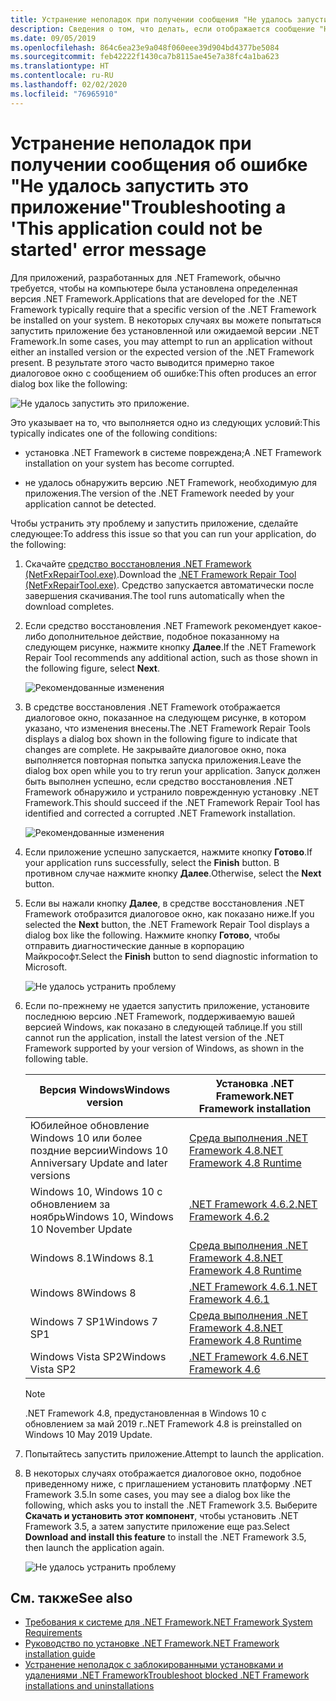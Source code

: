 ```yaml
---
title: Устранение неполадок при получении сообщения "Не удалось запустить это приложение"
description: Сведения о том, что делать, если отображается сообщение "Не удалось запустить это приложение".
ms.date: 09/05/2019
ms.openlocfilehash: 864c6ea23e9a048f060eee39d904bd4377be5084
ms.sourcegitcommit: feb42222f1430ca7b8115ae45e7a38fc4a1ba623
ms.translationtype: HT
ms.contentlocale: ru-RU
ms.lasthandoff: 02/02/2020
ms.locfileid: "76965910"
---
```

# <a name="troubleshooting-a-this-application-could-not-be-started-error-message"></a><span data-ttu-id="f11eb-103">Устранение неполадок при получении сообщения об ошибке "Не удалось запустить это приложение"</span><span class="sxs-lookup"><span data-stu-id="f11eb-103">Troubleshooting a 'This application could not be started' error message</span></span>

<span data-ttu-id="f11eb-104">Для приложений, разработанных для .NET Framework, обычно требуется, чтобы на компьютере была установлена определенная версия .NET Framework.</span><span class="sxs-lookup"><span data-stu-id="f11eb-104">Applications that are developed for the .NET Framework typically require that a specific version of the .NET Framework be installed on your system.</span></span> <span data-ttu-id="f11eb-105">В некоторых случаях вы можете попытаться запустить приложение без установленной или ожидаемой версии .NET Framework.</span><span class="sxs-lookup"><span data-stu-id="f11eb-105">In some cases, you may attempt to run an application without either an installed version or the expected version of the .NET Framework present.</span></span> <span data-ttu-id="f11eb-106">В результате этого часто выводится примерно такое диалоговое окно с сообщением об ошибке:</span><span class="sxs-lookup"><span data-stu-id="f11eb-106">This often produces an error dialog box like the following:</span></span>

![Не удалось запустить это приложение.](media/application-not-started/app-could-not-be-started.png)

<span data-ttu-id="f11eb-108">Это указывает на то, что выполняется одно из следующих условий:</span><span class="sxs-lookup"><span data-stu-id="f11eb-108">This typically indicates one of the following conditions:</span></span>

- <span data-ttu-id="f11eb-109">установка .NET Framework в системе повреждена;</span><span class="sxs-lookup"><span data-stu-id="f11eb-109">A .NET Framework installation on your system has become corrupted.</span></span>

- <span data-ttu-id="f11eb-110">не удалось обнаружить версию .NET Framework, необходимую для приложения.</span><span class="sxs-lookup"><span data-stu-id="f11eb-110">The version of the .NET Framework needed by your application cannot be detected.</span></span>

<span data-ttu-id="f11eb-111">Чтобы устранить эту проблему и запустить приложение, сделайте следующее:</span><span class="sxs-lookup"><span data-stu-id="f11eb-111">To address this issue so that you can run your application, do the following:</span></span>

1. <span data-ttu-id="f11eb-112">Скачайте [средство восстановления .NET Framework (NetFxRepairTool.exe)](https://www.microsoft.com/download/details.aspx?id=30135).</span><span class="sxs-lookup"><span data-stu-id="f11eb-112">Download the [.NET Framework Repair Tool (NetFxRepairTool.exe)](https://www.microsoft.com/download/details.aspx?id=30135).</span></span> <span data-ttu-id="f11eb-113">Средство запускается автоматически после завершения скачивания.</span><span class="sxs-lookup"><span data-stu-id="f11eb-113">The tool runs automatically when the download completes.</span></span>

1. <span data-ttu-id="f11eb-114">Если средство восстановления .NET Framework рекомендует какое-либо дополнительное действие, подобное показанному на следующем рисунке, нажмите кнопку **Далее**.</span><span class="sxs-lookup"><span data-stu-id="f11eb-114">If the .NET Framework Repair Tool recommends any additional action, such as those shown in the following figure, select **Next**.</span></span>

   ![Рекомендованные изменения](media/application-not-started/repair-tool-recommended-changes.png)

1. <span data-ttu-id="f11eb-116">В средстве восстановления .NET Framework отображается диалоговое окно, показанное на следующем рисунке, в котором указано, что изменения внесены.</span><span class="sxs-lookup"><span data-stu-id="f11eb-116">The .NET Framework Repair Tools displays a dialog box shown in the following figure to indicate that changes are complete.</span></span> <span data-ttu-id="f11eb-117">Не закрывайте диалоговое окно, пока выполняется повторная попытка запуска приложения.</span><span class="sxs-lookup"><span data-stu-id="f11eb-117">Leave the dialog box open while you to try rerun your application.</span></span> <span data-ttu-id="f11eb-118">Запуск должен быть выполнен успешно, если средство восстановления .NET Framework обнаружило и устранило поврежденную установку .NET Framework.</span><span class="sxs-lookup"><span data-stu-id="f11eb-118">This should succeed if the .NET Framework Repair Tool has identified and corrected a corrupted .NET Framework installation.</span></span>

   ![Рекомендованные изменения](media/application-not-started/repair-tool-changes-complete.png)

1. <span data-ttu-id="f11eb-120">Если приложение успешно запускается, нажмите кнопку **Готово**.</span><span class="sxs-lookup"><span data-stu-id="f11eb-120">If your application runs successfully, select the **Finish** button.</span></span> <span data-ttu-id="f11eb-121">В противном случае нажмите кнопку **Далее**.</span><span class="sxs-lookup"><span data-stu-id="f11eb-121">Otherwise, select the **Next** button.</span></span>

1. <span data-ttu-id="f11eb-122">Если вы нажали кнопку **Далее**, в средстве восстановления .NET Framework отобразится диалоговое окно, как показано ниже.</span><span class="sxs-lookup"><span data-stu-id="f11eb-122">If you selected the **Next** button, the .NET Framework Repair Tool displays a dialog box like the following.</span></span> <span data-ttu-id="f11eb-123">Нажмите кнопку **Готово**, чтобы отправить диагностические данные в корпорацию Майкрософт.</span><span class="sxs-lookup"><span data-stu-id="f11eb-123">Select the **Finish** button to send diagnostic information to Microsoft.</span></span>

   ![Не удалось устранить проблему](media/application-not-started/repair-tool-no-resolution.png)

1. <span data-ttu-id="f11eb-125">Если по-прежнему не удается запустить приложение, установите последнюю версию .NET Framework, поддерживаемую вашей версией Windows, как показано в следующей таблице.</span><span class="sxs-lookup"><span data-stu-id="f11eb-125">If you still cannot run the application, install the latest version of the .NET Framework supported by your version of Windows, as shown in the following table.</span></span>

   |<span data-ttu-id="f11eb-126">Версия Windows</span><span class="sxs-lookup"><span data-stu-id="f11eb-126">Windows version</span></span>|<span data-ttu-id="f11eb-127">Установка .NET Framework</span><span class="sxs-lookup"><span data-stu-id="f11eb-127">.NET Framework installation</span></span>|
   |---|---|
   |<span data-ttu-id="f11eb-128">Юбилейное обновление Windows 10 или более поздние версии</span><span class="sxs-lookup"><span data-stu-id="f11eb-128">Windows 10 Anniversary Update and later versions</span></span>|[<span data-ttu-id="f11eb-129">Среда выполнения .NET Framework 4.8</span><span class="sxs-lookup"><span data-stu-id="f11eb-129">.NET Framework 4.8 Runtime</span></span>](https://dotnet.microsoft.com/download/dotnet-framework/net48)|
   |<span data-ttu-id="f11eb-130">Windows 10, Windows 10 с обновлением за ноябрь</span><span class="sxs-lookup"><span data-stu-id="f11eb-130">Windows 10, Windows 10 November Update</span></span>|[<span data-ttu-id="f11eb-131">.NET Framework 4.6.2</span><span class="sxs-lookup"><span data-stu-id="f11eb-131">.NET Framework 4.6.2</span></span>](https://dotnet.microsoft.com/download/dotnet-framework/net462)|
   |<span data-ttu-id="f11eb-132">Windows 8.1</span><span class="sxs-lookup"><span data-stu-id="f11eb-132">Windows 8.1</span></span>|[<span data-ttu-id="f11eb-133">Среда выполнения .NET Framework 4.8</span><span class="sxs-lookup"><span data-stu-id="f11eb-133">.NET Framework 4.8 Runtime</span></span>](https://dotnet.microsoft.com/download/dotnet-framework/net48)|
   |<span data-ttu-id="f11eb-134">Windows 8</span><span class="sxs-lookup"><span data-stu-id="f11eb-134">Windows 8</span></span>|[<span data-ttu-id="f11eb-135">.NET Framework 4.6.1</span><span class="sxs-lookup"><span data-stu-id="f11eb-135">.NET Framework 4.6.1</span></span>](https://dotnet.microsoft.com/download/dotnet-framework/net461)|
   |<span data-ttu-id="f11eb-136">Windows 7 SP1</span><span class="sxs-lookup"><span data-stu-id="f11eb-136">Windows 7 SP1</span></span>|[<span data-ttu-id="f11eb-137">Среда выполнения .NET Framework 4.8</span><span class="sxs-lookup"><span data-stu-id="f11eb-137">.NET Framework 4.8 Runtime</span></span>](https://dotnet.microsoft.com/download/dotnet-framework/net48)|
   |<span data-ttu-id="f11eb-138">Windows Vista SP2</span><span class="sxs-lookup"><span data-stu-id="f11eb-138">Windows Vista SP2</span></span>|[<span data-ttu-id="f11eb-139">.NET Framework 4.6</span><span class="sxs-lookup"><span data-stu-id="f11eb-139">.NET Framework 4.6</span></span>](https://dotnet.microsoft.com/download/dotnet-framework/net46)|

   > [!NOTE]
   > <span data-ttu-id="f11eb-140">.NET Framework 4.8, предустановленная в Windows 10 с обновлением за май 2019 г.</span><span class="sxs-lookup"><span data-stu-id="f11eb-140">.NET Framework 4.8 is preinstalled on Windows 10 May 2019 Update.</span></span>

1. <span data-ttu-id="f11eb-141">Попытайтесь запустить приложение.</span><span class="sxs-lookup"><span data-stu-id="f11eb-141">Attempt to launch the application.</span></span>

1. <span data-ttu-id="f11eb-142">В некоторых случаях отображается диалоговое окно, подобное приведенному ниже, с приглашением установить платформу .NET Framework 3.5.</span><span class="sxs-lookup"><span data-stu-id="f11eb-142">In some cases, you may see a dialog box like the following, which asks you to install the .NET Framework 3.5.</span></span> <span data-ttu-id="f11eb-143">Выберите **Скачать и установить этот компонент**, чтобы установить .NET Framework 3.5, а затем запустите приложение еще раз.</span><span class="sxs-lookup"><span data-stu-id="f11eb-143">Select **Download and install this feature** to install the .NET Framework 3.5, then launch the application again.</span></span>

   ![Не удалось устранить проблему](media/application-not-started/install-3-5.png)

## <a name="see-also"></a><span data-ttu-id="f11eb-145">См. также</span><span class="sxs-lookup"><span data-stu-id="f11eb-145">See also</span></span>

- [<span data-ttu-id="f11eb-146">Требования к системе для .NET Framework</span><span class="sxs-lookup"><span data-stu-id="f11eb-146">.NET Framework System Requirements</span></span>](../get-started/system-requirements.md)
- [<span data-ttu-id="f11eb-147">Руководство по установке .NET Framework</span><span class="sxs-lookup"><span data-stu-id="f11eb-147">.NET Framework installation guide</span></span>](index.md)
- [<span data-ttu-id="f11eb-148">Устранение неполадок с заблокированными установками и удалениями .NET Framework</span><span class="sxs-lookup"><span data-stu-id="f11eb-148">Troubleshoot blocked .NET Framework installations and uninstallations</span></span>](troubleshoot-blocked-installations-and-uninstallations.md)
